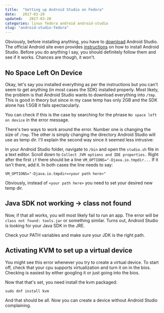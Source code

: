 ```yaml
---
title:  "Setting up Android Studio on Fedora"
date:   2017-03-20
updated:   2017-03-20
categories: linux fedora android android-studio 
slug: "android-studio-fedora"
---
```


Obviously, before installing anything, you have to [download](https://developer.android.com/studio/index.html) Android Studio. The official Android site even provides [instructions](https://developer.android.com/studio/install.html) on how to install Android Studio. Before you do anything I say, you should definitely follow them and see if it works. Chances are though, it won't.

## No Space Left On Device

Okay, let's say you installed everything as per the instructions but you can't seem to get anything (in most cases the SDK) installed properly. Most likely, the problem is that Android Studio wants to download everything into `/tmp`. This is good in theory but since in my case temp has only 2GB and the SDK alone has 1.5GB it fails spectacularly.

You can check if this is the case by searching for the phrase `No space left on device` in the error message.

There's two ways to work around the error. Number one is changing the size of `/tmp`. The other is simply changing the directory Android Studio will use as temp dir. I'll explain the second way since it seemed less intrusive:

In your Android Studio folder, navigate to `/bin` and open the `studio.sh` file in a text editor. Scroll down to `Collect JVM options and IDE properties.` Right after the first `if` there should be a line `VM_OPTIONS="-Djava.io.tmpdir...` If it isn't there, add it. In both cases the line needs to say:

	VM_OPTIONS="-Djava.io.tmpdir=<your path here>"

Obviously, instead of `<your path here>` you need to set your desired new temp dir.

## Java SDK not working -> class not found

Now, if that all works, you will most likely fail to run an app. The error will be `class not found: tools.jar` or something similar. Turns out, Android Studio is looking for your Java SDK in the JRE.

Check your PATH variables and make sure your JDK is the right path.


## Activating KVM to set up a virtual device
You might see this error whenever you try to create a virtual device. To start off, check that your cpu supports virtualization and turn it on in the bios. Checking is easiest by either googling it or just going into the bios.

Now that that's set, you need install the kvm packaged:

	sudo dnf install kvm

And that should be all. Now you can create a device without Android Studio complaining.

